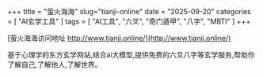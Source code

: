 +++
title = "萤火海海"
slug="tianji-online"
date = "2025-09-20"
categories = [
    "AI玄学工具"
]
tags = [
    "AI工具",
    "六爻",
    "奇门遁甲",
    "八字",
    "MBTI"
]
+++

[萤火海海访问地址 http://www.tianji.online/](http://www.tianji.online/)

基于心理学的东方玄学网站,结合ai大模型,提供免费的六爻八字等玄学服务,帮助你了解自己,了解他人,了解世界。